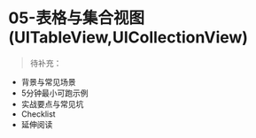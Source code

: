 # 05-表格与集合视图(UITableView,UICollectionView)

> 待补充：
- 背景与常见场景
- 5分钟最小可跑示例
- 实战要点与常见坑
- Checklist
- 延伸阅读
